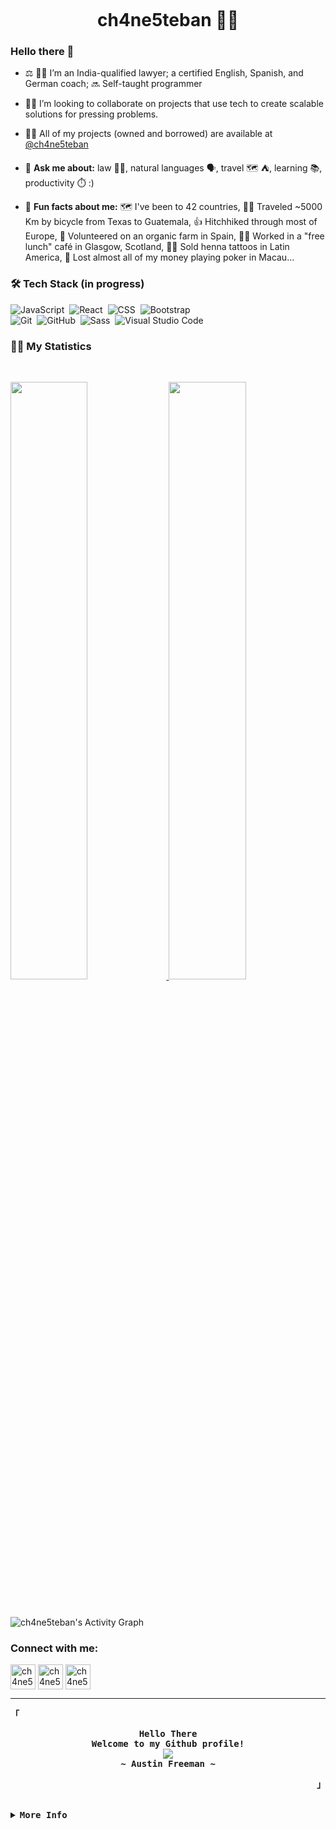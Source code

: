 <p align="left"> <img src="https://komarev.com/ghpvc/?username=ch4ne5teban&label=Profile%20views&color=1c1c1c&style=flat" alt="" /> </p>

<h1 align="center">ch4ne5teban 🏳️‍🌈</h1>

### Hello there 👋

<!-- <p align="left"> <a href="https://github.com/ryo-ma/github-profile-trophy"><img src="https://github-profile-trophy.vercel.app/?username=ch4ne5teban" alt="ch4ne5teban" /></a> </p> -->

- ⚖️ 👨‍🏫 I’m an India-qualified lawyer; a certified English, Spanish, and German coach; 🔜 Self-taught programmer

- 👯‍♂️ I’m looking to collaborate on projects that use tech to create scalable solutions for pressing problems.

- 👨‍💻 All of my projects (owned and borrowed) are available at [@ch4ne5teban](https://github.com/ch4ne5teban)

- 💬 **Ask me about:** law 👨‍⚖️, natural languages 🗣️, travel 🗺️ ⛺, learning 📚, productivity ⏱️ :)

- 🤘 **Fun facts about me:** 🗺 I've been to 42 countries, 🚵‍♂️ Traveled ~5000 Km by bicycle from Texas to Guatemala, 👍 Hitchhiked through most of Europe, 💪 Volunteered on an organic farm in Spain, 👨‍🍳 Worked in a "free lunch" café in Glasgow, Scotland, 👨‍🎨 Sold henna tattoos in Latin America, 🤡 Lost almost all of my money playing poker in Macau...

### 🛠 Tech Stack (in progress)

![JavaScript](https://img.shields.io/badge/-JavaScript-05122A?style=flat&logo=javascript)&nbsp;
![React](https://img.shields.io/badge/-React-05122A?style=flat&logo=react)&nbsp;
![CSS](https://img.shields.io/badge/-CSS-05122A?style=flat&logo=CSS3&logoColor=1572B6)&nbsp;
![Bootstrap](https://img.shields.io/badge/-Bootstrap-05122A?style=flat&logo=bootstrap&logoColor=563D7C) <br />
![Git](https://img.shields.io/badge/-Git-05122A?style=flat&logo=git)&nbsp;
![GitHub](https://img.shields.io/badge/-GitHub-05122A?style=flat&logo=github)&nbsp;
![Sass](https://img.shields.io/badge/-Sass-05122A?style=flat&logo=sass)&nbsp;
![Visual Studio Code](https://img.shields.io/badge/-Visual%20Studio%20Code-05122A?style=flat&logo=visual-studio-code&logoColor=007ACC)&nbsp;

### 🤸‍♂️ My Statistics

<br/>
<p align="left">
  <a href="https://github.com/ch4ne5teban/">
  <img width="49.5%" src="https://github-readme-stats.vercel.app/api?username=ch4ne5teban&show_icons=true&theme=gruvbox&hide_border=true" />
    <img width="49.5%" src="https://github-readme-streak-stats.herokuapp.com/?user=ch4ne5teban&theme=gruvbox&hide_border=true" />
  </a>
</p>
<br>


![ch4ne5teban's Activity Graph](https://activity-graph.herokuapp.com/graph?username=ch4ne5teban&custom_title=ch4ne5teban's%20Contribution%20Graph&theme=gruvbox&bg_color=282828&hide_border=true&line=d1a01f&point=c58545)

<h3 align="left">Connect with me:</h3>
<p align="left">
<a href="https://twitter.com/ch4ne5teban" target="blank"><img align="center" src="https://img.icons8.com/color/452/twitter-circled--v1.png" alt="ch4ne5teban's twitter" height="40" width="40" /></a>
<a href="https://linkedin.com/in/chanakyae5t" target="blank"><img align="center" src="https://img.icons8.com/color/452/linkedin-circled--v1.png" alt="ch4ne5teban's linkedin" height="40" width="40" /></a>
<a href="mailto:ca1505pr@outlook.com?subject=Hello from Github Visitor" target="blank"><img align="center" src="https://img.icons8.com/color/344/ms-outlook.png" alt="ch4ne5teban's email" height="40" width="40" /></a>
</p>

_____

<div align="justify">

<!-- Profile -->
<p align="left"><strong><samp>「</samp></strong></p>
  <p align="center">
    <samp>
      <b>
        Hello There
      <br>
        Welcome to my Github profile!
      </b>
      <br>
        <image src="https://readme-typing-svg.herokuapp.com?font=Poppins&size=18&color=FB8500&center=true&vCenter=true&lines=Simplicity+is+the+soul+of+efficiency.">
      <br>
      <b>
        ~ Austin Freeman ~
      </b>
    </samp>
  </p>
<p align="right"><strong><samp>」</samp></strong></p>

<br>

<details>
<summary><samp><b>More Info</b></samp></summary>

<h2></h2><br>

<!-- Contact Me -->
<p align="center">
  <samp>
    [<a href="https://twitter.com/ch4ne5teban" target="blank"><img align="center" src="https://img.icons8.com/color/452/twitter-circled--v1.png" alt="ch4ne5teban's twitter" height="40" width="40" /></a>]
    [<a href="https://linkedin.com/in/chanakyaarora" target="blank"><img align="center" src="https://img.icons8.com/color/452/linkedin-circled--v1.png" alt="ch4ne5teban's linkedin" height="40" width="40" /></a>]
    [<a href="mailto:ca1505pr@outlook.com?subject=Hello from Github Visitor" target="blank"><img align="center" src="https://img.icons8.com/color/344/ms-outlook.png" alt="ch4ne5teban's email" height="40" width="40" /></a>]
  </samp>
</p>

<h2></h2><br>

<!-- Profile Views Badge -->
<p align="center">
  <samp>
  <a href="#--------">
    <img src="https://komarev.com/ghpvc/?username=ch4ne5teban&color=orange&style=flat-square" alt="profile views" /> 
  </a>
  </samp>
</p>

<!-- Github Trophy -->
<!--
<div align="center">
  <table>
    <tr>
      <td><a href="#--------"><img align="center" alt="GitHub Trophy" src="x"></a></td>
    </tr>
  </table>
</div> -->

<!-- Github Stats -->
<div align="center">
  <table>
    <tr>
      <td><a href="#--------"><img height="137px" align="center" alt="GitHub Stats" src="https://github-readme-stats.vercel.app/api?username=ch4ne5teban&count_private=true&show_icons=true&include_all_commits=true&line_height=21&hide_border=true&theme=nord"/></a></td>
      <td><a href="#--------"><img height="137px" align="center" alt="Top Language" src="https://github-readme-stats.vercel.app/api/top-langs/?username=ch4ne5teban&layout=compact&line_height=21&hide_border=true&theme=nord"/></a></td>
    </tr>
  </table>
</div>

</details>
</div>
